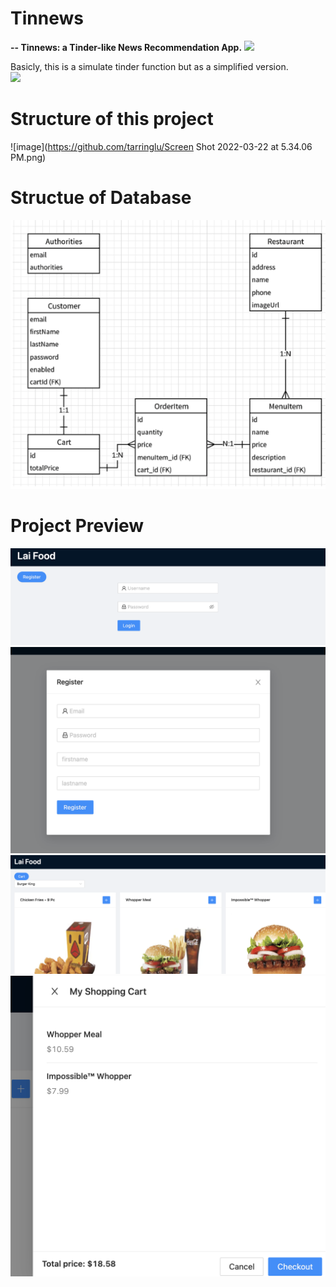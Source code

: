 Tinnews
=========================
**-- Tinnews: a Tinder-like News Recommendation App.**
![](https://github.com/tarringlu/Tinnews/Screen%20Shot%202022-03-22%20at%205.29.37%20PM.png)

Basicly, this is a simulate tinder function but as a simplified version.  
![](https://github.com/tarringlu/Tinnews/blob/main/Screen%20Recording%202022-03-22%20at%205.38.54%20PM.gif)



**Structure of this project**
=========================
![image](https://github.com/tarringlu/Screen Shot 2022-03-22 at 5.34.06 PM.png)

**Structue of Database**
=========================
![image](https://github.com/tarringlu/doordash/blob/main/image/Screen%20Shot%202022-01-23%20at%203.53.59%20PM.png)

**Project Preview**
=========================
![image](https://github.com/tarringlu/doordash/blob/main/image/login.png)
![image](https://github.com/tarringlu/doordash/blob/main/image/register.png)
![image](https://github.com/tarringlu/doordash/blob/main/image/Screen%20Shot%202022-01-23%20at%204.04.06%20PM.png)
![image](https://github.com/tarringlu/doordash/blob/main/image/Screen%20Shot%202022-01-23%20at%204.04.29%20PM.png)

